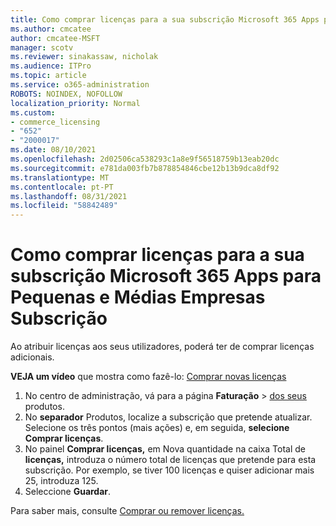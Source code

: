 ```yaml
---
title: Como comprar licenças para a sua subscrição Microsoft 365 Apps para Pequenas e Médias Empresas Subscrição
ms.author: cmcatee
author: cmcatee-MSFT
manager: scotv
ms.reviewer: sinakassaw, nicholak
ms.audience: ITPro
ms.topic: article
ms.service: o365-administration
ROBOTS: NOINDEX, NOFOLLOW
localization_priority: Normal
ms.custom:
- commerce_licensing
- "652"
- "2000017"
ms.date: 08/10/2021
ms.openlocfilehash: 2d02506ca538293c1a8e9f56518759b13eab20dc
ms.sourcegitcommit: e781da003fb7b878854846cbe12b13b9dca8df92
ms.translationtype: MT
ms.contentlocale: pt-PT
ms.lasthandoff: 08/31/2021
ms.locfileid: "58842489"
---
```

# <a name="how-to-buy-licenses-for-your-microsoft-365-apps-for-business-subscription"></a>Como comprar licenças para a sua subscrição Microsoft 365 Apps para Pequenas e Médias Empresas Subscrição

Ao atribuir licenças aos seus utilizadores, poderá ter de comprar licenças adicionais.

**VEJA um vídeo** que mostra como fazê-lo: [Comprar novas licenças](https://go.microsoft.com/fwlink/p/?linkid=2154857)
  
1. No centro de administração, vá para a página **Faturação**  >  [dos seus](https://go.microsoft.com/fwlink/p/?linkid=842054) produtos.
2. No **separador** Produtos, localize a subscrição que pretende atualizar. Selecione os três pontos (mais ações) e, em seguida, **selecione Comprar licenças**.
3. No painel **Comprar licenças,** em Nova quantidade na caixa Total de  **licenças,** introduza o número total de licenças que pretende para esta subscrição. Por exemplo, se tiver 100 licenças e quiser adicionar mais 25, introduza 125.
4. Seleccione **Guardar**.

Para saber mais, consulte [Comprar ou remover licenças.](https://docs.microsoft.com/microsoft-365/commerce/licenses/buy-licenses)
